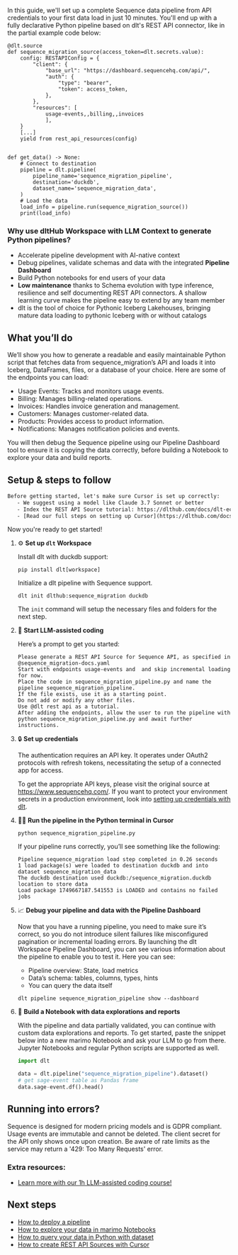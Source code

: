 In this guide, we'll set up a complete Sequence data pipeline from API credentials to your first data load in just 10 minutes. You'll end up with a fully declarative Python pipeline based on dlt's REST API connector, like in the partial example code below:

```python-outcome
@dlt.source
def sequence_migration_source(access_token=dlt.secrets.value):
    config: RESTAPIConfig = {
        "client": {
            "base_url": "https://dashboard.sequencehq.com/api/",
            "auth": {
                "type": "bearer",
                "token": access_token,
            },
        },
        "resources": [
            usage-events,,billing,,invoices
            ],
    }
    [...]
    yield from rest_api_resources(config)


def get_data() -> None:
    # Connect to destination
    pipeline = dlt.pipeline(
        pipeline_name='sequence_migration_pipeline',
        destination='duckdb',
        dataset_name='sequence_migration_data', 
    )
    # Load the data
    load_info = pipeline.run(sequence_migration_source())
    print(load_info) 
```

### Why use dltHub Workspace with LLM Context to generate Python pipelines?

- Accelerate pipeline development with AI-native context
- Debug pipelines, validate schemas and data with the integrated **Pipeline Dashboard**
- Build Python notebooks for end users of your data
- **Low maintenance** thanks to Schema evolution with type inference, resilience and self documenting REST API connectors. A shallow learning curve makes the pipeline easy to extend by any team member
- dlt is the tool of choice for Pythonic Iceberg Lakehouses, bringing mature data loading to pythonic Iceberg with or without catalogs

## What you’ll do

We’ll show you how to generate a readable and easily maintainable Python script that fetches data from sequence_migration’s API and loads it into Iceberg, DataFrames, files, or a database of your choice. Here are some of the endpoints you can load:

- Usage Events: Tracks and monitors usage events.
- Billing: Manages billing-related operations.
- Invoices: Handles invoice generation and management.
- Customers: Manages customer-related data.
- Products: Provides access to product information.
- Notifications: Manages notification policies and events.

You will then debug the Sequence pipeline using our Pipeline Dashboard tool to ensure it is copying the data correctly, before building a Notebook to explore your data and build reports.

## Setup & steps to follow

```default
Before getting started, let's make sure Cursor is set up correctly:
   - We suggest using a model like Claude 3.7 Sonnet or better
   - Index the REST API Source tutorial: https://dlthub.com/docs/dlt-ecosystem/verified-sources/rest_api/ and add it to context as **@dlt rest api**
   - [Read our full steps on setting up Cursor](https://dlthub.com/docs/dlt-ecosystem/llm-tooling/cursor-restapi#23-configuring-cursor-with-documentation)
```

Now you're ready to get started!

1. ⚙️ **Set up `dlt` Workspace**
    
    Install dlt with duckdb support:
    ```shell
    pip install dlt[workspace]
    ```

    Initialize a dlt pipeline with Sequence support.
    ```shell
    dlt init dlthub:sequence_migration duckdb
    ```

    The `init` command will setup the necessary files and folders for the next step.
    
2. 🤠 **Start LLM-assisted coding**
    
    Here’s a prompt to get you started:
    
    ```prompt
    Please generate a REST API Source for Sequence API, as specified in @sequence_migration-docs.yaml 
    Start with endpoints usage-events and  and skip incremental loading for now. 
    Place the code in sequence_migration_pipeline.py and name the pipeline sequence_migration_pipeline. 
    If the file exists, use it as a starting point. 
    Do not add or modify any other files. 
    Use @dlt rest api as a tutorial. 
    After adding the endpoints, allow the user to run the pipeline with python sequence_migration_pipeline.py and await further instructions.
    ```

    
3. 🔒 **Set up credentials** 
    
    The authentication requires an API key. It operates under OAuth2 protocols with refresh tokens, necessitating the setup of a connected app for access.
    
    To get the appropriate API keys, please visit the original source at https://www.sequencehq.com/.
    If you want to protect your environment secrets in a production environment, look into [setting up credentials with dlt](https://dlthub.com/docs/walkthroughs/add_credentials).
    
4. 🏃‍♀️ **Run the pipeline in the Python terminal in Cursor**
    
    ```shell
    python sequence_migration_pipeline.py
    ```
    
    If your pipeline runs correctly, you’ll see something like the following:
    
    ```shell
    Pipeline sequence_migration load step completed in 0.26 seconds
    1 load package(s) were loaded to destination duckdb and into dataset sequence_migration_data
    The duckdb destination used duckdb:/sequence_migration.duckdb location to store data
    Load package 1749667187.541553 is LOADED and contains no failed jobs
    ```
    
5. 📈 **Debug your pipeline and data with the Pipeline Dashboard**

    Now that you have a running pipeline, you need to make sure it’s correct, so you do not introduce silent failures like misconfigured pagination or incremental loading errors. By launching the dlt Workspace Pipeline Dashboard, you can see various information about the pipeline to enable you to test it. Here you can see:
    - Pipeline overview: State, load metrics
    - Data’s schema: tables, columns, types, hints
    - You can query the data itself
    
    ```shell
    dlt pipeline sequence_migration_pipeline show --dashboard
    ```
    
6. 🐍 **Build a Notebook with data explorations and reports**

    With the pipeline and data partially validated, you can continue with custom data explorations and reports. To get started, paste the snippet below into a new marimo Notebook and ask your LLM to go from there. Jupyter Notebooks and regular Python scripts are supported as well.

    
    ```python
    import dlt

   data = dlt.pipeline("sequence_migration_pipeline").dataset()
   # get sage-event table as Pandas frame
   data.sage-event.df().head()
    ```

## Running into errors?

Sequence is designed for modern pricing models and is GDPR compliant. Usage events are immutable and cannot be deleted. The client secret for the API only shows once upon creation. Be aware of rate limits as the service may return a '429: Too Many Requests' error.

### Extra resources:

- [Learn more with our 1h LLM-assisted coding course!](https://www.youtube.com/watch?v=GGid70rnJuM)

## Next steps

- [How to deploy a pipeline](https://dlthub.com/docs/walkthroughs/deploy-a-pipeline)
- [How to explore your data in marimo Notebooks](https://dlthub.com/docs/general-usage/dataset-access/marimo)
- [How to query your data in Python with dataset](https://dlthub.com/docs/general-usage/dataset-access/dataset)
- [How to create REST API Sources with Cursor](https://dlthub.com/docs/dlt-ecosystem/llm-tooling/cursor-restapi)